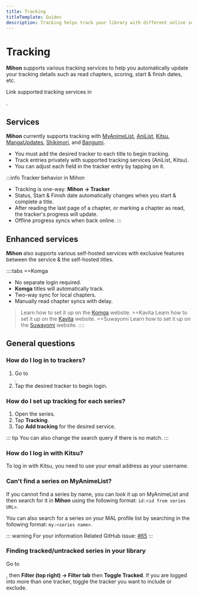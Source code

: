 ```yaml
---
title: Tracking
titleTemplate: Guides
description: Tracking helps track your library with different online services.
---
```


# Tracking
**Mihon** supports various tracking services to help you automatically update your tracking details such as read chapters, scoring, start & finish dates, etc.

Link supported tracking services in <nav to="tracking">.

## Services

**Mihon** currently supports tracking with [MyAnimeList](https://myanimelist.net/), [AniList](https://anilist.co/), [Kitsu](https://kitsu.app/), [MangaUpdates](https://www.mangaupdates.com/), [Shikimori](https://shikimori.one/), and [Bangumi](https://bangumi.tv/).

* You must add the desired tracker to each title to begin tracking.
* Track entries privately with supported tracking services (AniList, Kitsu).
* You can adjust each field in the tracker entry by tapping on it.

:::info Tracker behavior in Mihon
- Tracking is one-way: **Mihon -> Tracker**
- Status, Start & Finish date automatically changes when you start & complete a title.
- After reading the last page of a chapter, or marking a chapter as read, the tracker's progress will update.
- Offline progress syncs when back online.
:::

## Enhanced services

**Mihon** also supports various self-hosted services with exclusive features between the service & the self-hosted titles.

::::tabs
==Komga
- No separate login required.
- **Komga** titles will automatically track.
- Two-way sync for local chapters.
- Manually read chapter syncs with delay.

> Learn how to set it up on the [Komga](https://komga.org/) website.
==Kavita
> Learn how to set it up on the [Kavita](https://www.kavitareader.com/) website.
==Suwayomi
> Learn how to set it up on the [Suwayomi](https://suwayomi.org/) website.
::::

## General questions

### How do I log in to trackers?
1. Go to <nav to="tracking">.
1. Tap the desired tracker to begin login.

### How do I set up tracking for each series?
1. Open the series.
1. Tap **Tracking**.
1. Tap **Add tracking** for the desired service.

::: tip
You can also change the search query if there is no match.
:::

### How do I log in with Kitsu?
To log in with Kitsu, you need to use your email address as your username.

### Can't find a series on MyAnimeList?
If you cannot find a series by name, you can look it up on MyAnimeList and then search for it in **Mihon** using the following format: `id:<id from series URL>`.

You can also search for a series on your MAL profile list by searching in the following format: `my:<series name>`.

::: warning For your information
Related GitHub issue: [#65](https://git.mihon.tech/tachiyomi/tachiyomi/issues/65)
:::

### Finding tracked/untracked series in your library
Go to <nav to="main_library">, then **Filter (top right) -> Filter tab** then **Toggle Tracked**.
If you are logged into more than one tracker, toggle the tracker you want to include or exclude.
